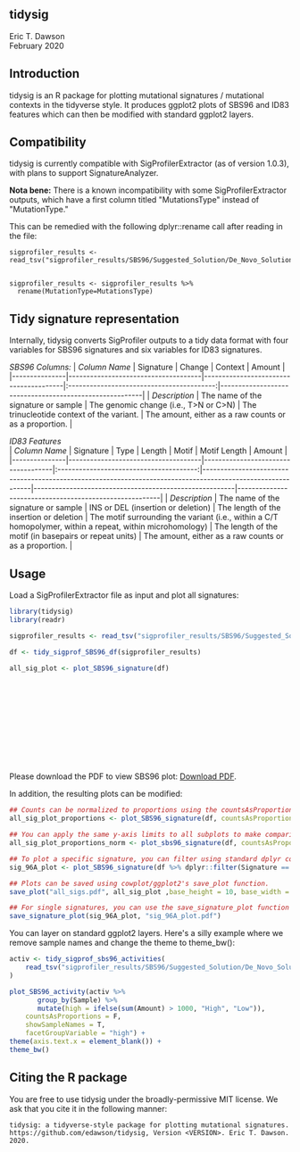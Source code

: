 tidysig
--------
Eric T. Dawson  
February 2020

## Introduction
tidysig is an R package for plotting mutational signatures / mutational contexts in
the tidyverse style. It produces ggplot2 plots of SBS96 and ID83 features which can then
be modified with standard ggplot2 layers.

## Compatibility
tidysig is currently compatible with SigProfilerExtractor (as of version 1.0.3),
with plans to support SignatureAnalyzer.

**Nota bene:** There is a known incompatibility with some SigProfilerExtractor outputs,
which have a first column titled "MutationsType" instead of "MutationType."

This can be remedied with the following dplyr::rename call after reading in the file:
```
sigprofiler_results <- read_tsv("sigprofiler_results/SBS96/Suggested_Solution/De_Novo_Solution/De_Novo_Solution_Signatures_SBS96.txt")


sigprofiler_results <- sigprofiler_results %>%
  rename(MutationType=MutationsType)
```

## Tidy signature representation
Internally, tidysig converts SigProfiler outputs to a tidy data format with four variables for SBS96
signatures and six variables for ID83 signatures.

*SBS96 Columns:*
| *Column Name* | Signature | Change | Context | Amount |
|---------------|-------------------------------------|---------------------------------------|:-----------------------------------------:|--------------------------------------------------------|
| *Description* | The name of the signature or sample | The genomic change (i.e., T>N or C>N) | The trinucleotide context of the variant. | The amount, either as a raw counts or as a proportion. |


*ID83 Features*  
| *Column Name* | Signature | Type | Length | Motif | Motif Length | Amount |
|---------------|-------------------------------------|------------------------------------|:---------------------------------------:|------------------------------------------------------------------------------------------------------------|--------------------------------------------------------|--------------------------------------------------------|
| *Description* | The name of the signature or sample | INS or DEL (insertion or deletion) | The length of the insertion or deletion | The motif surrounding the variant (i.e., within a C/T homopolymer, within a repeat, within microhomology)  | The length of the motif (in basepairs or repeat units) | The amount, either as a raw counts or as a proportion. |
## Usage

Load a SigProfilerExtractor file as input and plot all signatures:  
```R
library(tidysig)
library(readr)

sigprofiler_results <- read_tsv("sigprofiler_results/SBS96/Suggested_Solution/De_Novo_Solution/De_Novo_Solution_Signatures_SBS96.txt")

df <- tidy_sigprof_SBS96_df(sigprofiler_results)

all_sig_plot <- plot_SBS96_signature(df)
```
<object data="https://github.com/edawson/tidysig/blob/master/images/sbs96_example_plot.pdf" type="application/pdf" width="700px" height="700px">
    <embed src="https://github.com/edawson/tidysig/blob/master/images/sbs96_example_plot.pdf">
        <p>Please download the PDF to view SBS96 plot: <a href="https://github.com/edawson/tidysig/blob/master/images/sbs96_example_plot.pdf">Download PDF</a>.</p>
    </embed>
</object>


In addition, the resulting plots can be modified:

```R
## Counts can be normalized to proportions using the countsAsProportions argument
all_sig_plot_proportions <- plot_SBS96_signature(df, countsAsProportions=TRUE)

## You can apply the same y-axis limits to all subplots to make comparison between signatures easier.
all_sig_plot_proportions_norm <- plot_sbs96_signature(df, countsAsProportions=TRUE, ylimits=c(0,0.5)

## To plot a specific signature, you can filter using standard dplyr commands.
sig_96A_plot <- plot_SBS96_signature(df %>% dplyr::filter(Signature == "96A"))

## Plots can be saved using cowplot/ggplot2's save_plot function.
save_plot("all_sigs.pdf", all_sig_plot ,base_height = 10, base_width = 12)

## For single signatures, you can use the save_signature_plot function
save_signature_plot(sig_96A_plot, "sig_96A_plot.pdf")
```

You can layer on standard ggplot2 layers. Here's a silly example
where we remove sample names and change the theme to theme\_bw():
```R
activ <- tidy_sigprof_sbs96_activities(
    read_tsv("sigprofiler_results/SBS96/Suggested_Solution/De_Novo_Solution/De_Novo_Solution_Activities_SBS96.txt")
)

plot_SBS96_activity(activ %>%
       group_by(Sample) %>%
       mutate(high = ifelse(sum(Amount) > 1000, "High", "Low")),
    countsAsProportions = F,
    showSampleNames = T,
    facetGroupVariable = "high") +
theme(axis.text.x = element_blank()) +
theme_bw()
```

## Citing the R package
You are free to use tidysig under the broadly-permissive MIT license. We ask 
that you cite it in the following manner:
```
tidysig: a tidyverse-style package for plotting mutational signatures. https://github.com/edawson/tidysig, Version <VERSION>. Eric T. Dawson. 2020.
```
